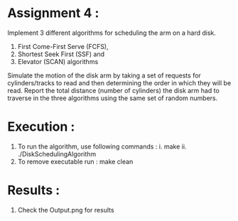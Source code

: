 # Assignment 4 :  
Implement 3 different algorithms for scheduling the arm on a hard disk. 
1. First Come-First Serve (FCFS), 
2. Shortest Seek First (SSF) and 
3. Elevator (SCAN) algorithms

Simulate the motion of the disk arm by taking a set of requests for cylinders/tracks to read and then determining the order in which they will be read. Report the total distance (number of cylinders) the disk arm had to traverse in the three algorithms using the same set of random numbers.

# Execution :
1. To run the algorithm, use following commands : 
    i. make
    ii. ./DiskSchedulingAlgorithm
2. To remove executable run : make clean

# Results :
1. Check the Output.png for results
